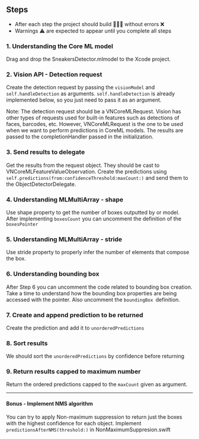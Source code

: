 ## Steps
* After each step the project should build 👷🏼‍♂️ without errors ❌  
* Warnings ⚠️ are expected to appear until you complete all steps

### 1. Understanding the Core ML model 
Drag and drop the SneakersDetector.mlmodel to the Xcode project.
### 2. Vision API - Detection request

Create the detection request by passing the `visionModel` and `self.handleDetection` as arguments. `self.handleDetection` is already implemented below, so you just need to pass it as an argument.

Note: The detection request should be a VNCoreMLRequest. Vision has other types of requests used for built-in features such as detections of faces, barcodes, etc. However, VNCoreMLRequest is the one to be used when we want to perform predictions in CoreML models. The results are passed to the completionHandler passed in the initialization.

### 3. Send results to delegate
Get the results from the request object. They should be cast to VNCoreMLFeatureValueObservation.
Create the predictions using `self.predictions(from:confidenceThreshold:maxCount:)` and send them to the ObjectDetectorDelegate.

### 4. Understanding MLMultiArray - shape
Use shape property to get the number of boxes outputted by or model. After implementing `boxesCount` you can uncomment the definition of the `boxesPointer`

### 5. Understanding MLMultiArray - stride
Use stride property to properly infer the number of elements that compose the box.

### 6. Understanding bounding box
After Step 6 you can uncomment the code related to bounding box creation.
Take a time to understand how the bounding box properties are being accessed with the pointer. Also uncomment the `boundingBox `definition.

### 7. Create and append prediction to be returned
Create the prediction and add it to `unorderedPredictions`

### 8. Sort results
We should sort the `unorderedPredictions` by confidence before returning

### 9. Return results capped to maximum number
Return the ordered predictions capped to the `maxCount` given as argument.

___
#### Bonus - Implement NMS algorithm
You can try to apply Non-maximum suppression to return just the boxes with the highest confidence for each object. Implement `predictionsAfterNMS(threshold:)` in NonMaximumSuppresion.swift
